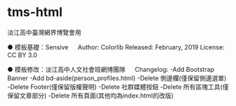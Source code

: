 # tms-html
淡江高中臺灣網界博覽會用

● 模板基礎：Sensive
　 Author: Colorlib
   Released: February, 2019
   License: CC BY 3.0
   
● 模板修改：淡江高中人文社會班網博團隊
　 Changelog:
    -Add Bootstrap Banner
    -Add bd-aside(person_profiles.html)
    -Delete 側邊欄(僅保留側邊選單)
    -Delete Footer(僅保留版權聲明)
    -Delete 社群媒體按鈕
    -Delete 所有區塊工具(僅保留文章部分)
    -Delete 所有頁面(其他均為index.html的改版)
  
  
  
